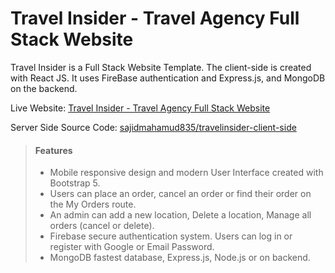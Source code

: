 # Travel Insider - Travel Agency Full Stack Website
Travel Insider is a Full Stack Website Template. The client-side is created with React JS. It uses FireBase authentication and Express.js, and MongoDB on the backend.

Live Website: [Travel Insider - Travel Agency Full Stack Website](https://tourism-sajidmahamud835.web.app/)

Server Side Source Code: [sajidmahamud835/travelinsider-client-side](https://github.com/sajidmahamud835/travelinsider-client-side)

> #### Features
>
> - Mobile responsive design and modern User Interface created with Bootstrap 5.
> - Users can place an order, cancel an order or find their order on the My Orders route.
> - An admin can add a new location, Delete a location, Manage all orders (cancel or delete).
> - Firebase secure authentication system. Users can log in or register with Google or Email Password.
> - MongoDB fastest database, Express.js, Node.js or on backend.  
